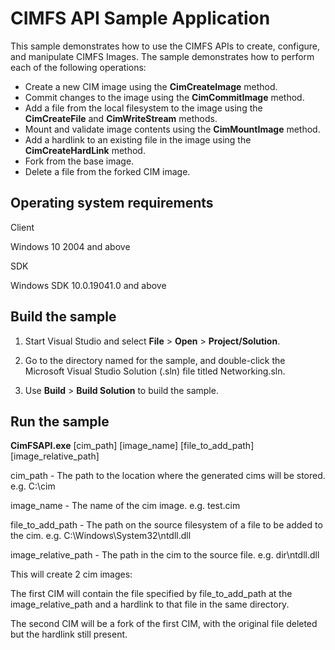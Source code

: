 CIMFS API Sample Application
============================

This sample demonstrates how to use the CIMFS APIs to create, configure, and manipulate CIMFS Images. The sample demonstrates how to perform each of the following operations:

-	Create a new CIM image using the **CimCreateImage** method.
-   Commit changes to the image using the **CimCommitImage** method.
-   Add a file from the local filesystem to the image using the **CimCreateFile** and **CimWriteStream** methods.
-   Mount and validate image contents using the **CimMountImage** method.
-   Add a hardlink to an existing file in the image using the **CimCreateHardLink** method.
-   Fork from the base image.
-	Delete a file from the forked CIM image.

Operating system requirements
-----------------------------

Client

Windows 10 2004 and above

SDK

Windows SDK 10.0.19041.0 and above

Build the sample
----------------

1.  Start Visual Studio and select **File** \> **Open** \> **Project/Solution**.

2.  Go to the directory named for the sample, and double-click the Microsoft Visual Studio Solution (.sln) file titled Networking.sln.

3.  Use **Build** \> **Build Solution** to build the sample.

Run the sample
--------------

**CimFSAPI.exe** [cim_path] [image_name] [file_to_add_path] [image_relative_path]

cim_path - The path to the location where the generated cims will be stored. e.g. C:\cim

image_name - The name of the cim image. e.g. test.cim

file_to_add_path - The path on the source filesystem of a file to be added to the cim. e.g. C:\Windows\System32\ntdll.dll

image_relative_path - The path in the cim to the source file. e.g. dir\ntdll.dll

This will create 2 cim images:

The first CIM will contain the file specified by file_to_add_path at the image_relative_path and a hardlink to that file in the same directory.

The second CIM will be a fork of the first CIM, with the original file deleted but the hardlink still present.
